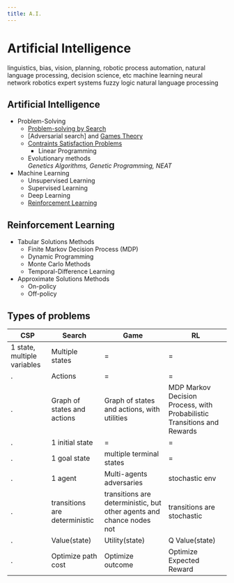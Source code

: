 ```yaml
---
title: A.I.
---
```


# Artificial Intelligence

linguistics, bias, vision, planning, robotic process automation, natural language processing, decision science, etc
machine learning
neural network
robotics
expert systems
fuzzy logic
natural language processing



##  Artificial Intelligence

* Problem-Solving
    * [Problem-solving by Search](/ai/algo)
    * [Adversarial search] and [Games Theory](/ai/game-theory)
    * [Contraints Satisfaction Problems](/ai/csp)
        * Linear Programming
    * Evolutionary methods  
        *Genetics Algorithms, Genetic Programming, NEAT*
* Machine Learning
    * Unsupervised Learning
    * Supervised Learning
    * Deep Learning
    * [Reinforcement Learning](/ai/RL)


## Reinforcement Learning

* Tabular Solutions Methods
    * Finite Markov Decision Process (MDP)
    * Dynamic Programming
    * Monte Carlo Methods
    * Temporal-Difference Learning  
* Approximate Solutions Methods
    * On-policy
    * Off-policy


## Types of problems

CSP | Search | Game | RL
--- | --- | --- | --- 
1 state, multiple variables | Multiple states | = | =
. | Actions | = | = 
. | Graph of states and actions | Graph of states and actions, with utilities | MDP Markov Decision Process, with Probabilistic Transitions and Rewards 
. | 1 initial state | = | = 
. | 1 goal state | multiple terminal states | =
. | 1 agent | Multi-agents adversaries | stochastic env
. | transitions are deterministic | transitions are deterministic, but other agents and chance nodes not | transitions are stochastic
. | Value(state) | Utility(state) | Q Value(state)
. | Optimize path cost | Optimize outcome | Optimize Expected Reward 

